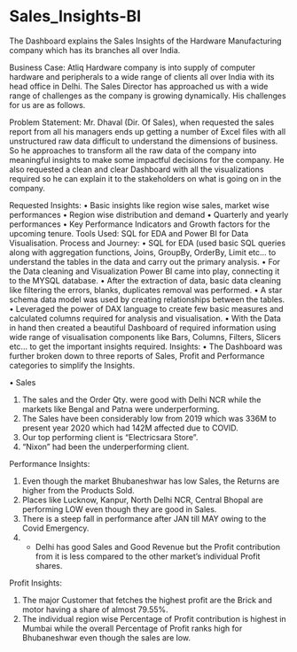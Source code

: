 # Sales_Insights-BI
The Dashboard explains the Sales Insights of the Hardware Manufacturing company which has its branches all over India.

Business Case: 
                                  Atliq Hardware company is into supply of computer hardware and peripherals to a wide range of clients all over India with its head office in Delhi. The Sales Director has approached us with a wide range of challenges as the company is growing dynamically. His challenges for us are as follows.

Problem Statement: 
                                          Mr. Dhaval (Dir. Of Sales), when requested the sales report from all his managers ends up getting a number of Excel files with all unstructured raw data difficult to understand the dimensions of business. So he approaches to transform all the raw data of the company into meaningful insights to make some impactful decisions for the company. He also requested a clean and clear Dashboard with all the visualizations required so he can explain it to the stakeholders on what is going on in the company.

Requested Insights: 
•	Basic insights like region wise sales, market wise performances
•	Region wise distribution and demand
•	Quarterly and yearly performances
•	Key Performance Indicators and Growth factors for the upcoming tenure.
Tools Used: 
                       SQL for EDA and Power BI for Data Visualisation.
Process and Journey: 
•	SQL for EDA (used basic SQL queries along with aggregation functions, Joins, GroupBy, OrderBy, Limit etc… to understand the tables in the data and carry out the primary analysis.
•	For the Data cleaning and Visualization Power BI came into play, connecting it to the MYSQL database.
•	After the extraction of data, basic data cleaning like filtering the errors, blanks, duplicates removal was performed.
•	A star schema data model was used by creating relationships between the tables.
•	Leveraged the power of DAX language to create few basic measures and calculated columns required for analysis and visualisation.
•	With the Data in hand then created a beautiful Dashboard of required information using wide range of visualisation components like Bars, Columns, Filters, Slicers etc... to get the important insights required.
Insights: 
•	The Dashboard was further broken down to three reports of Sales, Profit and Performance categories to simplify the Insights.

•	Sales 
1.	The sales and the Order Qty. were good with Delhi NCR while the markets like Bengal and Patna were underperforming.
2.	The Sales have been considerably low from 2019 which was 336M to present year 2020 which had 142M affected due to COVID.
3.	Our top performing client is “Electricsara Store”.
4.	“Nixon” had been the underperforming client.

Performance Insights: 

1.	Even though the market Bhubaneshwar has low Sales, the Returns are higher from the Products Sold.
2.	Places like Lucknow, Kanpur, North Delhi NCR, Central Bhopal are performing LOW even though they are good in Sales.
3.	There is a steep fall in performance after JAN till MAY owing to the Covid Emergency.
4.	* Delhi has good Sales and Good Revenue but the Profit contribution from it is less compared to the other market’s individual Profit shares.

Profit Insights:

1.	The major Customer that fetches the highest profit are the Brick and motor having a share of almost 79.55%.
2.	The individual region wise Percentage of Profit contribution is highest in Mumbai while the overall Percentage of Profit ranks high for Bhubaneshwar even though the sales are low.




 
                     




                                        

                  

